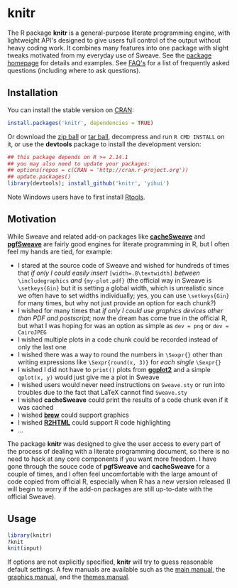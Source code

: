 # knitr

The R package **knitr** is a general-purpose literate programming engine, with lightweight API's designed to give users full control of the output without heavy coding work. It combines many features into one package with slight tweaks motivated from my everyday use of Sweave. See the [package homepage](http://yihui.name/knitr) for  details and examples. See [FAQ's](https://github.com/yihui/knitr/blob/master/FAQ.md) for a list of frequently asked questions (including where to ask questions).

## Installation

You can install the stable version on [CRAN](http://cran.r-project.org/package=knitr):

```r
install.packages('knitr', dependencies = TRUE)
```

Or download the [zip ball](https://github.com/yihui/knitr/zipball/master) or [tar ball](https://github.com/yihui/knitr/tarball/master), decompress and run `R CMD INSTALL` on it, or use the **devtools** package to install the development version:

```r
## this package depends on R >= 2.14.1
## you may also need to update your packages: 
## options(repos = c(CRAN = 'http://cran.r-project.org'))
## update.packages()
library(devtools); install_github('knitr', 'yihui')
```

Note Windows users have to first install [Rtools](http://www.murdoch-sutherland.com/Rtools/).

## Motivation

While Sweave and related add-on packages like [**cacheSweave**](http://cran.r-project.org/package=cacheSweave) and [**pgfSweave**](http://cran.r-project.org/package=pgfSweave) are fairly good engines for literate programming in R, but I often feel my hands are tied, for example:

- I stared at the source code of Sweave and wished for hundreds of times that *if only I could easily insert* `[width=.8\textwidth]` *between* `\includegraphics` *and* `{my-plot.pdf}` (the official way in Sweave is `\setkeys{Gin}` but it is setting a global width, which is unrealistic since we often have to set widths individually; yes, you can use `\setkeys{Gin}` for many times, but why not just provide an option for each chunk?)
- I wished for many times that *if only I could use graphics devices other than PDF and postscript*; now the dream has come true in the official R, but what I was hoping for was an option as simple as `dev = png` or `dev = CairoJPEG`
- I wished multiple plots in a code chunk could be recorded instead of only the last one
- I wished there was a way to round the numbers in `\Sexpr{}` other than writing expressions like `\Sexpr{round(x, 3)}` for *each single* `\Sexpr{}`
- I wished I did not have to `print()` plots from [**ggplot2**](http://cran.r-project.org/package=ggplot2) and a simple `qplot(x, y)` would just give me a plot in Sweave
- I wished users would never need instructions on `Sweave.sty` or run into troubles due to the fact that LaTeX cannot find `Sweave.sty`
- I wished **cacheSweave** could print the results of a code chunk even if it was cached
- I wished [**brew**](http://cran.r-project.org/package=brew) could support graphics
- I wished [**R2HTML**](http://cran.r-project.org/package=R2HTML) could support R code highlighting
- ...

The package **knitr** was designed to give the user access to every part of the process of dealing with a literate programming document, so there is no need to hack at any core components if you want more freedom. I have gone through the souce code of **pgfSweave** and **cacheSweave** for a couple of times, and I often feel uncomfortable with the large amount of code copied from official R, especially when R has a new version released (I will begin to worry if the add-on packages are still up-to-date with the official Sweave).

## Usage

```r
library(knitr)
?knit
knit(input)
```

If options are not explicitly specified, **knitr** will try to guess reasonable default settings. A few manuals are available such as the [main manual](https://github.com/downloads/yihui/knitr/knitr-manual.pdf), the [graphics manual](https://github.com/downloads/yihui/knitr/knitr-graphics.pdf), and the [themes manual](https://github.com/downloads/yihui/knitr/knitr-themes.pdf).
